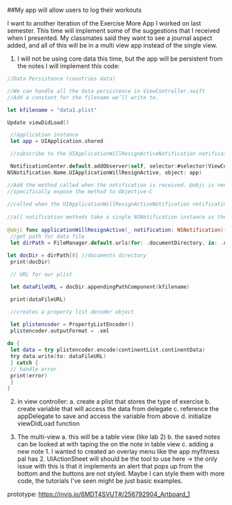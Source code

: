 ##My app will allow users to log their workouts

I want to another iteration of the Exercise More App I worked on last semester. This time will implement some of the suggestions that I received when I presented. My classmates said they want to see a journal aspect added, and all of this will be in a multi view app instead of the single view.

1. I will not be using core data this time, but the app will be persistent
	from the notes I will implement this code:
``` Swift
//Data Persistence (countries data)

//We can handle all the data persistence in ViewController.swift
//Add a constant for the filename we’ll write to.

let kfilename = "data1.plist"

Update viewDidLoad()

 //application instance
 let app = UIApplication.shared

 //subscribe to the UIApplicationWillResignActiveNotification notification

 NotificationCenter.default.addObserver(self, selector:#selector(ViewController.applicationWillResignActive(_:)), name:
NSNotification.Name.UIApplicationWillResignActive, object: app)

//Add the method called when the notification is received. @objc is needed in Swift 4 to 
//specifically expose the method to Objective-C
 
//called when the UIApplicationWillResignActiveNotification notification is posted
 
//all notification methods take a single NSNotification instance as their argument
 
@objc func applicationWillResignActive(_ notification: NSNotification){
 //get path for data file
 let dirPath = FileManager.default.urls(for: .documentDirectory, in: .userDomainMask)
 
let docDir = dirPath[0] //documents directory
 print(docDir)

 // URL for our plist

 let dataFileURL = docDir.appendingPathComponent(kfilename)

 print(dataFileURL)

 //creates a property list decoder object

 let plistencoder = PropertyListEncoder()
 plistencoder.outputFormat = .xml
 
do {
 let data = try plistencoder.encode(continentList.continentData)
 try data.write(to: dataFileURL)
 } catch {
 // handle error
 print(error)
 }
}

```

2. in view controller:
	a.  create a plist that stores the type of exercise
	b. create variable that will access the data from delegate
	c. reference the appDelegate  to save and access the variable from above
	d. initialize viewDidLoad function
	
3. The multi-view
	a. this will be a table view (like lab 2)
	b. the saved notes can be looked at with taping the on the note in table view
	c. adding a new note
		1. I wanted to created an overlay menu like the app myfitness pal has
		2. UIActionSheet will should be the tool to use here
			-> the only issue with this is that it implements an alert that pops up from the bottom and the buttons 
			   are not styled. Maybe I can style them with more code, the tutorials I've seen might be
			   just basic examples.
	

prototype:
https://invis.io/6MDT4SVUT#/256792904_Artboard_1
